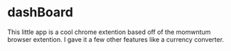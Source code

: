 # dashBoard

This little app is a cool chrome extention based off of the momwntum browser extention. I gave it a few other features like a currency converter.
